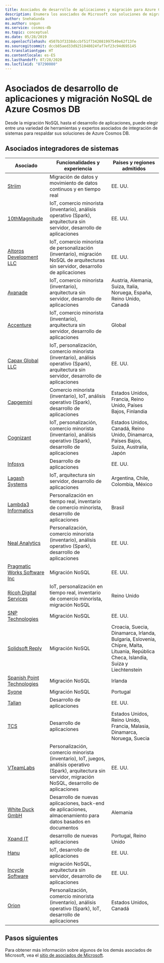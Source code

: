 ```yaml
---
title: Asociados de desarrollo de aplicaciones y migración para Azure Cosmos DB
description: Enumera los asociados de Microsoft con soluciones de migración compatibles con Azure Cosmos DB.
author: SnehaGunda
ms.author: sngun
ms.service: cosmos-db
ms.topic: conceptual
ms.date: 05/28/2019
ms.openlocfilehash: 4507b3f3338dccbf51f7342081997549e62f13fe
ms.sourcegitcommit: dccb85aed33d9251048024faf7ef23c94d695145
ms.translationtype: HT
ms.contentlocale: es-ES
ms.lasthandoff: 07/28/2020
ms.locfileid: "87290080"
---
```

# <a name="azure-cosmos-db-nosql-migration-and-application-development-partners"></a>Asociados de desarrollo de aplicaciones y migración NoSQL de Azure Cosmos DB

Desde la migración NoSQL hasta el desarrollo de aplicaciones, puede elegir entre una variedad de herramientas y expertos asociados de integración de sistemas para respaldar sus soluciones de Azure Cosmos DB. 

## <a name="systems-integrator-partners"></a>Asociados integradores de sistemas

|**Asociado**  |**Funcionalidades y experiencia**  |**Países y regiones admitidos**  |
|---------|---------|---------|
|[Striim](https://www.striim.com/)    |  Migración de datos y movimiento de datos continuos y en tiempo real|   EE. UU.   |
| [10thMagnitude](https://www.10thmagnitude.com/) | IoT, comercio minorista (inventario), análisis operativo (Spark), arquitectura sin servidor, desarrollo de aplicaciones | EE. UU. |
|[Altoros Development LLC](https://www.altoros.com/)  |  IoT, comercio minorista de personalización (inventario), migración NoSQL de arquitecturas sin servidor, desarrollo de aplicaciones|   EE. UU. |
|[Avanade](https://www.avanade.com/) | IoT, comercio minorista (inventario), arquitectura sin servidor, desarrollo de aplicaciones | Austria, Alemania, Suiza, Italia, Noruega, España, Reino Unido, Canadá |
|[Accenture](https://www.accenture.com/) | IoT, comercio minorista (inventario), arquitectura sin servidor, desarrollo de aplicaciones |Global|
|[Capax Global LLC](https://www.capaxglobal.com/) | IoT, personalización, comercio minorista (inventario), análisis operativo (Spark), arquitectura sin servidor, desarrollo de aplicaciones|    EE. UU.     |  
| [Capgemini](https://www.capgemini.com/) | Comercio minorista (inventario), IoT, análisis operativo (Spark), desarrollo de aplicaciones | Estados Unidos, Francia, Reino Unido, Países Bajos, Finlandia  |
| [Cognizant](https://www.cognizant.com/) | IoT, personalización, comercio minorista (inventario), análisis operativo (Spark), desarrollo de aplicaciones |Estados Unidos, Canadá, Reino Unido, Dinamarca, Países Bajos, Suiza, Australia, Japón |
|[Infosys](https://www.infosys.com/)     | Desarrollo de aplicaciones      |    EE. UU.    |  
| [Lagash Systems](https://www.lagash.com/) | IoT, arquitectura sin servidor, desarrollo de aplicaciones | Argentina, Chile, Colombia, México|
| [Lambda3 Informatics](https://www.lambda3.com.br/) | Personalización en tiempo real, inventario de comercio minorista, desarrollo de aplicaciones | Brasil|
|[Neal Analytics](https://www.nealanalytics.com/)    |     Personalización, comercio minorista (inventario), análisis operativo (Spark), desarrollo de aplicaciones  |    EE. UU.     |  
|[Pragmatic Works Software Inc](https://www.pragmaticworks.com/)    |   Migración NoSQL      |   EE. UU.      |
| [Ricoh Digital Services](https://www.ricoh.com/) | IoT, personalización en tiempo real, inventario de comercio minorista, migración NoSQL | Reino Unido  |
|[SNP Technologies](https://www.snp.com/) | Migración NoSQL| EE. UU. |
| [Solidsoft Reply](https://www.reply.com/solidsoft-reply/) | Migración NoSQL | Croacia, Suecia, Dinamarca, Irlanda, Bulgaria, Eslovenia, Chipre, Malta, Lituania, República Checa, Islandia, Suiza y Liechtenstein|
| [Spanish Point Technologies](https://www.spanishpoint.ie/) | Migración NoSQL| Irlanda|
| [Syone](https://www.syone.com/) | Migración NoSQL| Portugal|
|[Tallan](https://www.tallan.com/)    |  Desarrollo de aplicaciones      |    EE. UU.     |
| [TCS](https://www.tcs.com/) | Desarrollo de aplicaciones | Estados Unidos, Reino Unido, Francia, Malasia, Dinamarca, Noruega, Suecia|
|[VTeamLabs](https://www.vteamlabs.com/)    | Personalización, comercio minorista (inventario), IoT, juegos, análisis operativo (Spark), arquitectura sin servidor, migración NoSQL, desarrollo de aplicaciones       |  EE. UU.      |  
| [White Duck GmbH](https://whiteducksoftware.com/) |Desarrollo de nuevas aplicaciones, back-end de aplicaciones, almacenamiento para datos basados en documentos| Alemania |
| [Xpand IT](https://www.xpand-it.com/) | desarrollo de nuevas aplicaciones | Portugal, Reino Unido|
| [Hanu](https://hanu.com/) | IoT, desarrollo de aplicaciones | EE. UU.|
| [Incycle Software](https://www.incyclesoftware.com/) | migración NoSQL, arquitectura sin servidor, desarrollo de aplicaciones| EE. UU.|
| [Orion](https://www.orioninc.com/) | Personalización, comercio minorista (inventario), análisis operativo (Spark), IoT, desarrollo de aplicaciones| Estados Unidos, Canadá|

## <a name="next-steps"></a>Pasos siguientes

Para obtener más información sobre algunos de los demás asociados de Microsoft, vea el [sitio de asociados de Microsoft](https://partner.microsoft.com/).

<!--Image references-->
[2]: ./media/partners-migration-cosmosdb/striim_logo.png
[3]: ./media/partners-migration-cosmosdb/altoros_logo.png
[4]: ./media/partners-migration-cosmosdb/attunix_logo.png
[6]: ./media/partners-migration-cosmosdb/capaxglobal_logo.png
[7]: ./media/partners-migration-cosmosdb/coeo_logo.png
[8]: ./media/partners-migration-cosmosdb/infosys_logo.png
[9]: ./media/partners-migration-cosmosdb/nealanalytics_logo.png
[10]: ./media/partners-migration-cosmosdb/pragmaticworks_logo.png
[11]: ./media/partners-migration-cosmosdb/tallan_logo.png
[12]: ./media/partners-migration-cosmosdb/vteamlabs_logo.png
[13]: ./media/partners-migration-cosmosdb/10thmagnitude_logo.png
[14]: ./media/partners-migration-cosmosdb/capgemini_logo.png
[15]: ./media/partners-migration-cosmosdb/cognizant_logo.png
[16]: ./media/partners-migration-cosmosdb/laglash_logo.png
[17]: ./media/partners-migration-cosmosdb/lambda3_logo.png
[18]: ./media/partners-migration-cosmosdb/ricoh_logo.png
[19]: ./media/partners-migration-cosmosdb/snp_technologies_logo.png
[20]: ./media/partners-migration-cosmosdb/solidsoft_reply_logo.png
[21]: ./media/partners-migration-cosmosdb/spanish_point_logo.png
[22]: ./media/partners-migration-cosmosdb/syone_logo.png
[23]: ./media/partners-migration-cosmosdb/tcs_logo.png
[24]: ./media/partners-migration-cosmosdb/whiteduck_logo.png
[25]: ./media/partners-migration-cosmosdb/xpandit_logo.png
[26]: ./media/partners-migration-cosmosdb/avanade_logo.png
